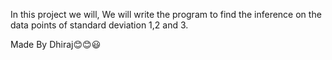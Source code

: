 In this project we will,
We will write the program to find the inference on the data points of standard deviation 1,2 and 3.


Made By Dhiraj😊😊😃
